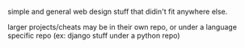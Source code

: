 simple and general web design stuff that didin't fit anywhere else.

larger projects/cheats may be in their own repo, or under a language specific repo (ex: django stuff under a python repo)
